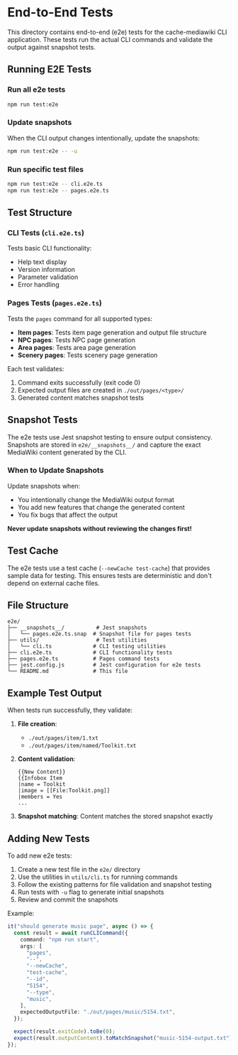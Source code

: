 # End-to-End Tests

This directory contains end-to-end (e2e) tests for the cache-mediawiki CLI application. These tests run the actual CLI commands and validate the output against snapshot tests.

## Running E2E Tests

### Run all e2e tests

```bash
npm run test:e2e
```

### Update snapshots

When the CLI output changes intentionally, update the snapshots:

```bash
npm run test:e2e -- -u
```

### Run specific test files

```bash
npm run test:e2e -- cli.e2e.ts
npm run test:e2e -- pages.e2e.ts
```

## Test Structure

### CLI Tests (`cli.e2e.ts`)

Tests basic CLI functionality:

- Help text display
- Version information
- Parameter validation
- Error handling

### Pages Tests (`pages.e2e.ts`)

Tests the `pages` command for all supported types:

- **Item pages**: Tests item page generation and output file structure
- **NPC pages**: Tests NPC page generation
- **Area pages**: Tests area page generation
- **Scenery pages**: Tests scenery page generation

Each test validates:

1. Command exits successfully (exit code 0)
2. Expected output files are created in `./out/pages/<type>/`
3. Generated content matches snapshot tests

## Snapshot Tests

The e2e tests use Jest snapshot testing to ensure output consistency. Snapshots are stored in `e2e/__snapshots__/` and capture the exact MediaWiki content generated by the CLI.

### When to Update Snapshots

Update snapshots when:

- You intentionally change the MediaWiki output format
- You add new features that change the generated content
- You fix bugs that affect the output

**Never update snapshots without reviewing the changes first!**

## Test Cache

The e2e tests use a test cache (`--newCache test-cache`) that provides sample data for testing. This ensures tests are deterministic and don't depend on external cache files.

## File Structure

```
e2e/
├── __snapshots__/          # Jest snapshots
│   └── pages.e2e.ts.snap  # Snapshot file for pages tests
├── utils/                  # Test utilities
│   └── cli.ts             # CLI testing utilities
├── cli.e2e.ts             # CLI functionality tests
├── pages.e2e.ts           # Pages command tests
├── jest.config.js         # Jest configuration for e2e tests
└── README.md              # This file
```

## Example Test Output

When tests run successfully, they validate:

1. **File creation**:

   - `./out/pages/item/1.txt`
   - `./out/pages/item/named/Toolkit.txt`

2. **Content validation**:

   ```
   {{New Content}}
   {{Infobox Item
   |name = Toolkit
   |image = [[File:Toolkit.png]]
   |members = Yes
   ...
   ```

3. **Snapshot matching**: Content matches the stored snapshot exactly

## Adding New Tests

To add new e2e tests:

1. Create a new test file in the `e2e/` directory
2. Use the utilities in `utils/cli.ts` for running commands
3. Follow the existing patterns for file validation and snapshot testing
4. Run tests with `-u` flag to generate initial snapshots
5. Review and commit the snapshots

Example:

```typescript
it("should generate music page", async () => {
  const result = await runCLICommand({
    command: "npm run start",
    args: [
      "pages",
      "--",
      "--newCache",
      "test-cache",
      "--id",
      "5154",
      "--type",
      "music",
    ],
    expectedOutputFile: "./out/pages/music/5154.txt",
  });

  expect(result.exitCode).toBe(0);
  expect(result.outputContent).toMatchSnapshot("music-5154-output.txt");
});
```
